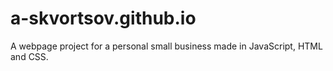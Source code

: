 # a-skvortsov.github.io

A webpage project for a personal small business made in
JavaScript, HTML and CSS.
